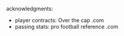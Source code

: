 

acknowledgments: 

- player contracts: Over the cap .com 
- passing stats: pro football reference .com 